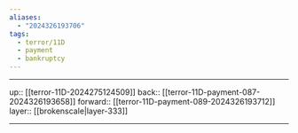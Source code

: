 ```yaml
---
aliases:
  - "2024326193706"
tags:
  - terror/11D
  - payment
  - bankruptcy
---
```




***

up:: [[terror-11D-2024275124509]]
back:: [[terror-11D-payment-087-2024326193658]]
forward:: [[terror-11D-payment-089-2024326193712]]
layer:: [[brokenscale|layer-333]]

***
